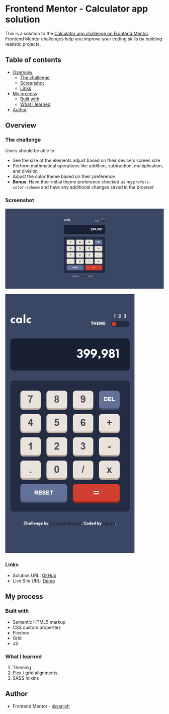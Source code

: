 # Frontend Mentor - Calculator app solution

This is a solution to the [Calculator app challenge on Frontend Mentor](https://www.frontendmentor.io/challenges/calculator-app-9lteq5N29). Frontend Mentor challenges help you improve your coding skills by building realistic projects. 

## Table of contents

- [Overview](#overview)
  - [The challenge](#the-challenge)
  - [Screenshot](#screenshot)
  - [Links](#links)
- [My process](#my-process)
  - [Built with](#built-with)
  - [What I learned](#what-i-learned)
- [Author](#author)

## Overview

### The challenge

Users should be able to:

- See the size of the elements adjust based on their device's screen size
- Perform mathmatical operations like addition, subtraction, multiplication, and division
- Adjust the color theme based on their preference
- **Bonus**: Have their initial theme preference checked using `prefers-color-scheme` and have any additional changes saved in the browser

### Screenshot

![](./screenshot.png)

![](./screenshot-mobile.png)

### Links

- Solution URL: [GitHub](https://github.com/xanish/frontendmentorio/tree/main/src/calculator-app)
- Live Site URL: [Demo](https://xanish.github.io/frontendmentorio/src/calculator-app/)

## My process

### Built with

- Semantic HTML5 markup
- CSS custom properties
- Flexbox
- Grid
- JS

### What I learned

1. Theming
2. Flex / grid alignments
3. SASS mixins

## Author

- Frontend Mentor - [@xanish](https://www.frontendmentor.io/profile/xanish)

